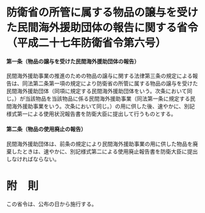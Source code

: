 # 防衛省の所管に属する物品の譲与を受けた民間海外援助団体の報告に関する省令（平成二十七年防衛省令第六号）
#### 第一条（物品の譲与を受けた民間海外援助団体の報告）
民間海外援助事業の推進のための物品の譲与に関する法律第三条の規定による報告は、同法第二条第一項の規定により防衛省の所管に属する物品の譲与を受けた民間海外援助団体（同項に規定する民間海外援助団体をいう。次条において同じ。）が当該物品を当該物品に係る民間海外援助事業（同法第一条に規定する民間海外援助事業をいう。次条において同じ。）の用に供した後、速やかに、別記様式第一による使用状況報告書を防衛大臣に提出して行うものとする。
#### 第二条（物品の使用廃止の報告）
民間海外援助団体は、前条の規定により民間海外援助事業の用に供した物品を廃棄したときは、速やかに、別記様式第二による使用廃止報告書を防衛大臣に提出しなければならない。
# 附　則
この省令は、公布の日から施行する。
